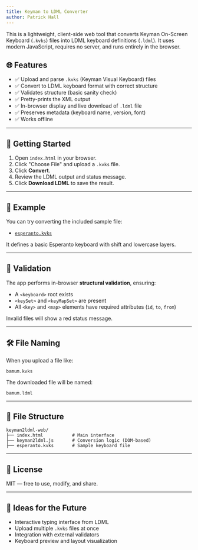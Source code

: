 ```yaml
---
title: Keyman to LDML Converter
author: Patrick Hall
---
```


This is a lightweight, client-side web tool that converts Keyman On-Screen Keyboard (`.kvks`) files into LDML keyboard definitions (`.ldml`). It uses modern JavaScript, requires no server, and runs entirely in the browser.

## 🌐 Features

- ✅ Upload and parse `.kvks` (Keyman Visual Keyboard) files
- ✅ Convert to LDML keyboard format with correct structure
- ✅ Validates structure (basic sanity check)
- ✅ Pretty-prints the XML output
- ✅ In-browser display and live download of `.ldml` file
- ✅ Preserves metadata (keyboard name, version, font)
- ✅ Works offline

---

## 🚀 Getting Started

1. Open `index.html` in your browser.
2. Click "Choose File" and upload a `.kvks` file.
3. Click **Convert**.
4. Review the LDML output and status message.
5. Click **Download LDML** to save the result.

---

## 📂 Example

You can try converting the included sample file:

- [`esperanto.kvks`](./esperanto.kvks)

It defines a basic Esperanto keyboard with shift and lowercase layers.

---

## 🧪 Validation

The app performs in-browser **structural validation**, ensuring:

- A `<keyboard>` root exists
- `<keySet>` and `<keyMapSet>` are present
- All `<key>` and `<map>` elements have required attributes (`id`, `to`, `from`)

Invalid files will show a red status message.

---

## 🛠️ File Naming

When you upload a file like:

```
bamum.kvks
```

The downloaded file will be named:

```
bamum.ldml
```

---

## 📁 File Structure

```
keyman2ldml-web/
├── index.html           # Main interface
├── keyman2ldml.js       # Conversion logic (DOM-based)
├── esperanto.kvks       # Sample keyboard file
```

---

## 📜 License

MIT — free to use, modify, and share.

---

## 🧠 Ideas for the Future

- Interactive typing interface from LDML
- Upload multiple `.kvks` files at once
- Integration with external validators
- Keyboard preview and layout visualization
